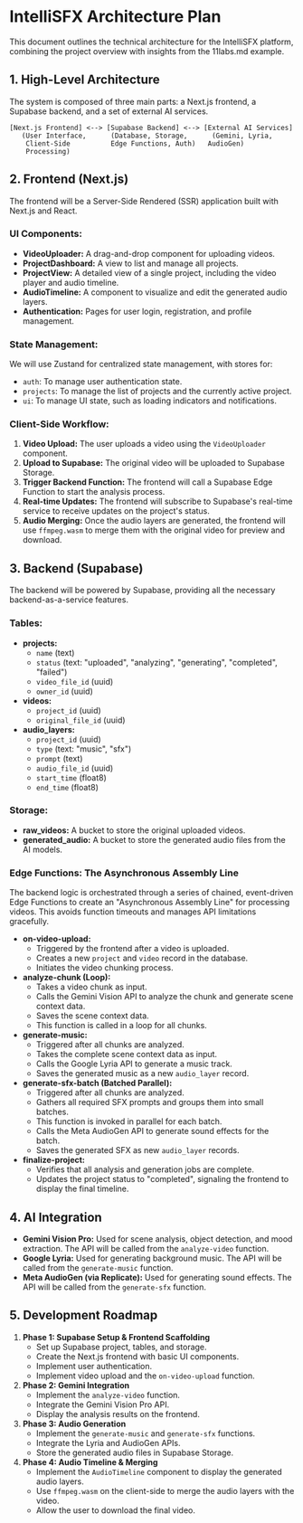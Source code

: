 # IntelliSFX Architecture Plan

This document outlines the technical architecture for the IntelliSFX platform, combining the project overview with insights from the 11labs.md example.

## 1. High-Level Architecture

The system is composed of three main parts: a Next.js frontend, a Supabase backend, and a set of external AI services.

```
[Next.js Frontend] <--> [Supabase Backend] <--> [External AI Services]
   (User Interface,      (Database, Storage,      (Gemini, Lyria,
    Client-Side          Edge Functions, Auth)   AudioGen)
    Processing)
```

## 2. Frontend (Next.js)

The frontend will be a Server-Side Rendered (SSR) application built with Next.js and React.

### UI Components:

*   **VideoUploader:** A drag-and-drop component for uploading videos.
*   **ProjectDashboard:** A view to list and manage all projects.
*   **ProjectView:** A detailed view of a single project, including the video player and audio timeline.
*   **AudioTimeline:** A component to visualize and edit the generated audio layers.
*   **Authentication:** Pages for user login, registration, and profile management.

### State Management:

We will use Zustand for centralized state management, with stores for:

*   `auth`: To manage user authentication state.
*   `projects`: To manage the list of projects and the currently active project.
*   `ui`: To manage UI state, such as loading indicators and notifications.

### Client-Side Workflow:

1.  **Video Upload:** The user uploads a video using the `VideoUploader` component.
2.  **Upload to Supabase:** The original video will be uploaded to Supabase Storage.
3.  **Trigger Backend Function:** The frontend will call a Supabase Edge Function to start the analysis process.
4.  **Real-time Updates:** The frontend will subscribe to Supabase's real-time service to receive updates on the project's status.
5.  **Audio Merging:** Once the audio layers are generated, the frontend will use `ffmpeg.wasm` to merge them with the original video for preview and download.

## 3. Backend (Supabase)

The backend will be powered by Supabase, providing all the necessary backend-as-a-service features.

### Tables:

*   **projects:**
    *   `name` (text)
    *   `status` (text: "uploaded", "analyzing", "generating", "completed", "failed")
    *   `video_file_id` (uuid)
    *   `owner_id` (uuid)
*   **videos:**
    *   `project_id` (uuid)
    *   `original_file_id` (uuid)
*   **audio_layers:**
    *   `project_id` (uuid)
    *   `type` (text: "music", "sfx")
    *   `prompt` (text)
    *   `audio_file_id` (uuid)
    *   `start_time` (float8)
    *   `end_time` (float8)

### Storage:

*   **raw_videos:** A bucket to store the original uploaded videos.
*   **generated_audio:** A bucket to store the generated audio files from the AI models.

### Edge Functions: The Asynchronous Assembly Line

The backend logic is orchestrated through a series of chained, event-driven Edge Functions to create an "Asynchronous Assembly Line" for processing videos. This avoids function timeouts and manages API limitations gracefully.

*   **on-video-upload:**
    *   Triggered by the frontend after a video is uploaded.
    *   Creates a new `project` and `video` record in the database.
    *   Initiates the video chunking process.
*   **analyze-chunk (Loop):**
    *   Takes a video chunk as input.
    *   Calls the Gemini Vision API to analyze the chunk and generate scene context data.
    *   Saves the scene context data.
    *   This function is called in a loop for all chunks.
*   **generate-music:**
    *   Triggered after all chunks are analyzed.
    *   Takes the complete scene context data as input.
    *   Calls the Google Lyria API to generate a music track.
    *   Saves the generated music as a new `audio_layer` record.
*   **generate-sfx-batch (Batched Parallel):**
    *   Triggered after all chunks are analyzed.
    *   Gathers all required SFX prompts and groups them into small batches.
    *   This function is invoked in parallel for each batch.
    *   Calls the Meta AudioGen API to generate sound effects for the batch.
    *   Saves the generated SFX as new `audio_layer` records.
*   **finalize-project:**
    *   Verifies that all analysis and generation jobs are complete.
    *   Updates the project status to "completed", signaling the frontend to display the final timeline.

## 4. AI Integration

*   **Gemini Vision Pro:** Used for scene analysis, object detection, and mood extraction. The API will be called from the `analyze-video` function.
*   **Google Lyria:** Used for generating background music. The API will be called from the `generate-music` function.
*   **Meta AudioGen (via Replicate):** Used for generating sound effects. The API will be called from the `generate-sfx` function.

## 5. Development Roadmap

1.  **Phase 1: Supabase Setup & Frontend Scaffolding**
    *   Set up Supabase project, tables, and storage.
    *   Create the Next.js frontend with basic UI components.
    *   Implement user authentication.
    *   Implement video upload and the `on-video-upload` function.
2.  **Phase 2: Gemini Integration**
    *   Implement the `analyze-video` function.
    *   Integrate the Gemini Vision Pro API.
    *   Display the analysis results on the frontend.
3.  **Phase 3: Audio Generation**
    *   Implement the `generate-music` and `generate-sfx` functions.
    *   Integrate the Lyria and AudioGen APIs.
    *   Store the generated audio files in Supabase Storage.
4.  **Phase 4: Audio Timeline & Merging**
    *   Implement the `AudioTimeline` component to display the generated audio layers.
    *   Use `ffmpeg.wasm` on the client-side to merge the audio layers with the video.
    *   Allow the user to download the final video.